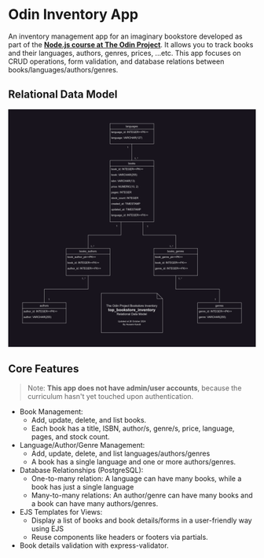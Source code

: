 # Odin Inventory App

An inventory management app for an imaginary bookstore developed as part of the
[**Node.js course at The Odin Project**](https://www.theodinproject.com/paths/full-stack-javascript/courses/nodejs).
It allows you to track books and their languages, authors, genres, prices, ...etc.
This app focuses on CRUD operations, form validation,
and database relations between books/languages/authors/genres.

## Relational Data Model

![Bookstore inventory relational data model diagram](./data-model-diagram/top_bookstore_inventory.drawio.dark.png)

## Core Features

> Note: **This app does not have admin/user accounts**,
> because the curriculum hasn't yet touched upon authentication.

- Book Management:
  - Add, update, delete, and list books.
  - Each book has a title, ISBN, author/s, genre/s, price, language, pages, and stock count.
- Language/Author/Genre Management:
  - Add, update, delete, and list languages/authors/genres
  - A book has a single language and one or more authors/genres.
- Database Relationships (PostgreSQL):
  - One-to-many relation: A language can have many books, while a book has just a single language
  - Many-to-many relations: An author/genre can have many books and a book can have many authors/genres.
- EJS Templates for Views:
  - Display a list of books and book details/forms in a user-friendly way using EJS
  - Reuse components like headers or footers via partials.
- Book details validation with express-validator.
